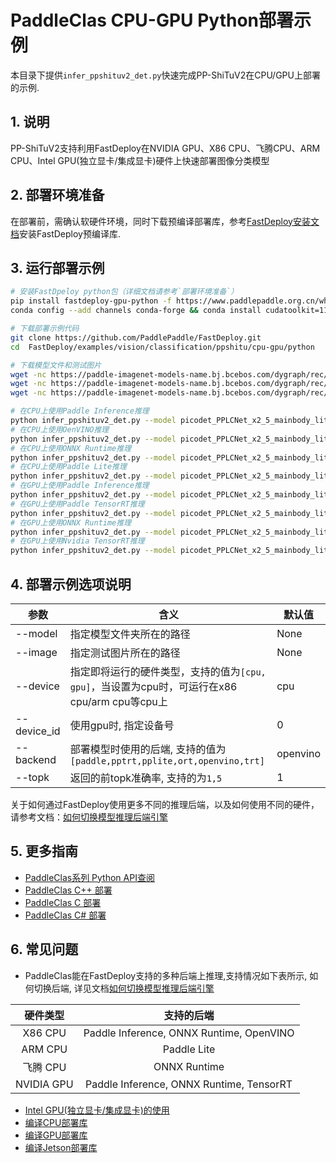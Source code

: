 # PaddleClas CPU-GPU Python部署示例
本目录下提供`infer_ppshituv2_det.py`快速完成PP-ShiTuV2在CPU/GPU上部署的示例.

## 1. 说明  
PP-ShiTuV2支持利用FastDeploy在NVIDIA GPU、X86 CPU、飞腾CPU、ARM CPU、Intel GPU(独立显卡/集成显卡)硬件上快速部署图像分类模型

## 2. 部署环境准备  
在部署前，需确认软硬件环境，同时下载预编译部署库，参考[FastDeploy安装文档](https://github.com/PaddlePaddle/FastDeploy/blob/develop/docs/cn/build_and_install#FastDeploy预编译库安装)安装FastDeploy预编译库.

## 3. 运行部署示例
```bash
# 安装FastDpeloy python包（详细文档请参考`部署环境准备`）
pip install fastdeploy-gpu-python -f https://www.paddlepaddle.org.cn/whl/fastdeploy.html
conda config --add channels conda-forge && conda install cudatoolkit=11.2 cudnn=8.2

# 下载部署示例代码
git clone https://github.com/PaddlePaddle/FastDeploy.git
cd  FastDeploy/examples/vision/classification/ppshitu/cpu-gpu/python

# 下载模型文件和测试图片
wget -nc https://paddle-imagenet-models-name.bj.bcebos.com/dygraph/rec/models/inference/picodet_PPLCNet_x2_5_mainbody_lite_v1.0_infer.tar && tar -xf picodet_PPLCNet_x2_5_mainbody_lite_v1.0_infer.tar
wget -nc https://paddle-imagenet-models-name.bj.bcebos.com/dygraph/rec/models/inference/PP-ShiTuV2/general_PPLCNetV2_base_pretrained_v1.0_infer.tar && tar -xf general_PPLCNetV2_base_pretrained_v1.0_infer.tar
wget -nc https://paddle-imagenet-models-name.bj.bcebos.com/dygraph/rec/data/drink_dataset_v2.0.tar && tar -xf drink_dataset_v2.0.tar

# 在CPU上使用Paddle Inference推理
python infer_ppshituv2_det.py --model picodet_PPLCNet_x2_5_mainbody_lite_v1.0_infer --image drink_dataset_v2.0/test_images/100.jpeg --device cpu --backend paddle
# 在CPU上使用OenVINO推理
python infer_ppshituv2_det.py --model picodet_PPLCNet_x2_5_mainbody_lite_v1.0_infer --image drink_dataset_v2.0/test_images/100.jpeg --device cpu --backend openvino
# 在CPU上使用ONNX Runtime推理
python infer_ppshituv2_det.py --model picodet_PPLCNet_x2_5_mainbody_lite_v1.0_infer --image drink_dataset_v2.0/test_images/100.jpeg --device cpu --backend ort
# 在CPU上使用Paddle Lite推理
python infer_ppshituv2_det.py --model picodet_PPLCNet_x2_5_mainbody_lite_v1.0_infer --image drink_dataset_v2.0/test_images/100.jpeg --device cpu --backend pplite
# 在GPU上使用Paddle Inference推理
python infer_ppshituv2_det.py --model picodet_PPLCNet_x2_5_mainbody_lite_v1.0_infer --image drink_dataset_v2.0/test_images/100.jpeg --device gpu --backend paddle
# 在GPU上使用Paddle TensorRT推理
python infer_ppshituv2_det.py --model picodet_PPLCNet_x2_5_mainbody_lite_v1.0_infer --image drink_dataset_v2.0/test_images/100.jpeg --device gpu --backend pptrt
# 在GPU上使用ONNX Runtime推理
python infer_ppshituv2_det.py --model picodet_PPLCNet_x2_5_mainbody_lite_v1.0_infer --image drink_dataset_v2.0/test_images/100.jpeg --device gpu --backend ort
# 在GPU上使用Nvidia TensorRT推理
python infer_ppshituv2_det.py --model picodet_PPLCNet_x2_5_mainbody_lite_v1.0_infer --image drink_dataset_v2.0/test_images/100.jpeg --device gpu --backend trt
```

## 4. 部署示例选项说明  

|参数|含义|默认值
|---|---|---|  
|--model|指定模型文件夹所在的路径|None|
|--image|指定测试图片所在的路径|None|  
|--device|指定即将运行的硬件类型，支持的值为`[cpu, gpu]`，当设置为cpu时，可运行在x86 cpu/arm cpu等cpu上|cpu|
|--device_id|使用gpu时, 指定设备号|0|
|--backend|部署模型时使用的后端, 支持的值为`[paddle,pptrt,pplite,ort,openvino,trt]` |openvino|
|--topk|返回的前topk准确率, 支持的为`1,5` |1|

关于如何通过FastDeploy使用更多不同的推理后端，以及如何使用不同的硬件，请参考文档：[如何切换模型推理后端引擎](https://github.com/PaddlePaddle/FastDeploy/blob/develop/docs/cn/faq/how_to_change_backend.md)

## 5. 更多指南
- [PaddleClas系列 Python API查阅](https://www.paddlepaddle.org.cn/fastdeploy-api-doc/python/html/image_classification.html)
- [PaddleClas C++ 部署](../cpp)
- [PaddleClas C 部署](../c)
- [PaddleClas C# 部署](../csharp)

## 6. 常见问题
- PaddleClas能在FastDeploy支持的多种后端上推理,支持情况如下表所示, 如何切换后端, 详见文档[如何切换模型推理后端引擎](https://github.com/PaddlePaddle/FastDeploy/blob/develop/docs/cn/faq/how_to_change_backend.md)

|硬件类型|支持的后端|
|:---:|:---:|
|X86 CPU| Paddle Inference, ONNX Runtime, OpenVINO |
|ARM CPU| Paddle Lite |
|飞腾 CPU| ONNX Runtime |
|NVIDIA GPU| Paddle Inference, ONNX Runtime, TensorRT |

- [Intel GPU(独立显卡/集成显卡)的使用](https://github.com/PaddlePaddle/FastDeploy/blob/develop/tutorials/intel_gpu/README.md)
- [编译CPU部署库](https://github.com/PaddlePaddle/FastDeploy/blob/develop/docs/cn/build_and_install/cpu.md)
- [编译GPU部署库](https://github.com/PaddlePaddle/FastDeploy/blob/develop/docs/cn/build_and_install/gpu.md)
- [编译Jetson部署库](https://github.com/PaddlePaddle/FastDeploy/blob/develop/docs/cn/build_and_install/jetson.md)
